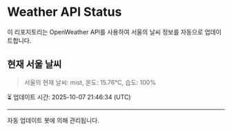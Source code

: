 
# Weather API Status

이 리포지토리는 OpenWeather API를 사용하여 서울의 날씨 정보를 자동으로 업데이트합니다.

## 현재 서울 날씨
> 서울의 현재 날씨: mist, 온도: 15.76°C, 습도: 100%

⏳ 업데이트 시간: 2025-10-07 21:46:34 (UTC)

---
자동 업데이트 봇에 의해 관리됩니다.
